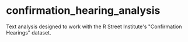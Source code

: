 # confirmation_hearing_analysis
Text analysis designed to work with the R Street Institute's "Confirmation Hearings" dataset.

